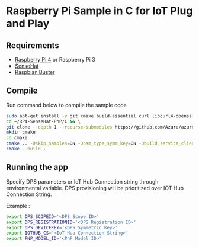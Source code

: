 # Raspberry Pi Sample in C for IoT Plug and Play 

## Requirements

- [Raspberry Pi 4](https://www.raspberrypi.org/products/raspberry-pi-4-model-b/) or Raspberry Pi 3
- [SenseHat](https://www.raspberrypi.org/products/sense-hat/)
- [Raspbian Buster](https://www.raspberrypi.org/downloads/raspberry-pi-os/)

## Compile

Run command below to compile the sample code

```bash
sudo apt-get install -y git cmake build-essential curl libcurl4-openssl-dev libssl-dev uuid-dev i2c-tools libi2c-dev librtimulib-dev && \
cd ~/RP4-SenseHat-PnP/C && \
git clone --depth 1 --recurse-submodules https://github.com/Azure/azure-iot-sdk-c.git 
mkdir cmake
cd cmake
cmake .. -Dskip_samples=ON -Dhsm_type_symm_key=ON -Dbuild_service_client=OFF -Dbuild_provisioning_service_client=OFF -Duse_prov_client=ON -Dhsm_type_symm_key=ON
cmake --build .
```

## Running the app

Specify DPS parameters or IoT Hub Connection string through environmental variable.  DPS provisioning will be prioritized over IOT Hub Connection String.

Example :

```bash
export DPS_SCOPEID='<DPS Scope ID>'
export DPS_REGISTRATIONID='<DPS Registration ID>'
export DPS_DEVICEKEY='<DPS Symmetric Key>'
export IOTHUB_CS='<IoT Hub Connection String>'
export PNP_MODEL_ID='<PnP Model ID>'
```

